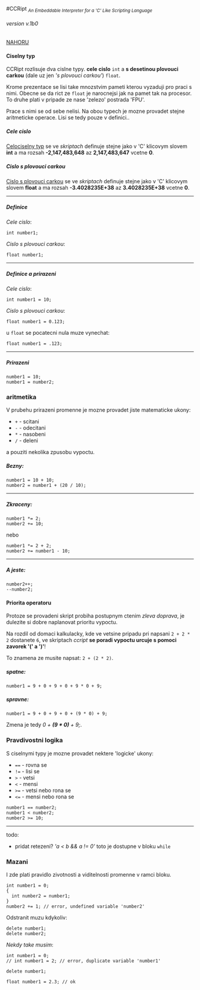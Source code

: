 #CCRipt <sub>*An Embeddable Interpreter for a 'C' Like Scripting Language*</sub>

###### *version* v.1b0

[NAHORU](readme.md)

#### Ciselny typ

CCRipt rozlisuje dva cislne typy. **cele cislo** `int` a **s desetinou plovouci carkou** (dale uz jen *'s plovouci carkou'*) `float`.

Krome prezentace se lisi take mnozstvim pameti kterou vyzaduji pro praci s nimi. Obecne se da rict ze `float` je narocnejsi jak na pamet tak na procesor. To druhe plati v pripade ze nase 'zelezo' postrada 'FPU'.

Prace s nimi se od sebe nelisi. Na obou typech je mozne provadet stejne aritmeticke operace. Lisi se tedy pouze v definici..

##### Cele cislo

[Celociselny typ](https://en.wikipedia.org/wiki/Integer_%28computer_science%29) se ve *skriptach* definuje stejne jako v 'C' klicovym slovem **int** a ma rozsah **-2,147,483,648** az **2,147,483,647** vcetne **0**.

##### Cislo s plovouci carkou

[Cislo s plovouci carkou](https://en.cppreference.com/w/cpp/keyword/float) se ve *skriptach* definuje stejne jako v 'C' klicovym slovem **float** a ma rozsah **-3.4028235E+38** az **3.4028235E+38** vcetne **0**.

-----------------------

##### Definice

*Cele cislo*:

```
int number1;
```

*Cislo s plovouci carkou*:

```
float number1;
```

------------------------

##### Definice a prirazeni

*Cele cislo*:

```
int number1 = 10;
```

*Cislo s plovouci carkou*:

```
float number1 = 0.123;
```

u `float` se pocatecni nula muze vynechat:

```
float number1 = .123;
```

--------------------------

##### Prirazeni

```
number1 = 10;
number1 = number2;
```

### aritmetika

V prubehu prirazeni promenne je mozne provadet jiste matematicke ukony:
 - `+` - scitani
 - `-` - odecitani
 - `*` - nasobeni
 - `/` - deleni
 

 a pouziti nekolika zpusobu vypoctu.

##### Bezny:

```
number1 = 10 + 10;
number2 = number1 + (20 / 10);
```

-----------------------------

##### Zkraceny:
  
```
number1 *= 2;
number2 += 10;
```

  nebo

```
number1 *= 2 + 2;
number2 += number1 - 10;
```

------------------------

##### A jeste:

```
number2++;
--number2;
```

#### Priorita operatoru

Protoze se provadeni skript probiha postupnym ctenim *zleva doprava*, je dulezite si dobre naplanovat prioritu vypoctu.

Na rozdil od domaci kalkulacky, kde ve vetsine pripadu pri napsani `2 + 2 * 2` dostanete `6`, ve skriptach *ccript* **se poradi vypoctu urcuje s pomoci zavorek '(' a ')'**!

To znamena ze musite napsat: `2 + (2 * 2)`.

##### spatne:

```
number1 = 9 + 0 + 9 + 0 + 9 * 0 + 9;
```

##### spravne:

```
number1 = 9 + 0 + 9 + 0 + (9 * 0) + 9;
```

Zmena je tedy <i>0 + **(9 * 0)** + 9;</i>.


### Pravdivostni logika

S ciselnymi typy je mozne provadet nektere 'logicke' ukony:
 - `==` - rovna se
 - `!=` - lisi se
 - `>`  - vetsi
 - `<`  - mensi
 - `>=` - vetsi nebo rona se
 - `<=` - mensi nebo rona se
 
```
number1 == number2;
number1 < number2;
number2 >= 10;
```
-----------------------

todo: 
 - pridat retezeni? *'a < b && a != 0'* toto je dostupne v bloku `while`
  

### Mazani 

I zde plati pravidlo zivotnosti a viditelnosti promenne v ramci bloku.
 
```
int number1 = 0;
{
  int number2 = number1;
}
number2 += 1; // error, undefined variable 'number2'
```

Odstranit muzu kdykoliv: 

```
delete number1;
delete number2;
 ```
 
*Nekdy take musim*: 
 
```
int number1 = 0;
// int number1 = 2; // error, duplicate variable 'number1'

delete number1;

float number1 = 2.3; // ok
 ```

 